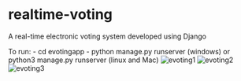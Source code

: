 # realtime-voting
A real-time electronic voting system developed using Django

To run:
    - cd evotingapp
    - python manage.py runserver (windows) or python3 manage.py runserver (linux and Mac)
![evoting1](https://user-images.githubusercontent.com/49055048/137303658-7dbb7ada-d135-458d-86d1-7bd296ada796.png)
![evoting2](https://user-images.githubusercontent.com/49055048/137303805-4cf203ac-ea62-49c3-94a0-6590572d222e.png)
![evoting3](https://user-images.githubusercontent.com/49055048/137303931-9f26cfe6-a585-40ec-b040-2bfb40b3e98f.png)
